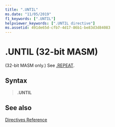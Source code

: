 ```yaml
---
title: ".UNTIL"
ms.date: "11/05/2019"
f1_keywords: [".UNTIL"]
helpviewer_keywords: [".UNTIL directive"]
ms.assetid: 491de65d-cfb7-4d17-86b1-be83d3d84083
---
```

# .UNTIL (32-bit MASM)

(32-bit MASM only.) See [.REPEAT](../../assembler/masm/dot-repeat.md).

## Syntax

> **.UNTIL**

## See also

[Directives Reference](../../assembler/masm/directives-reference.md)<br/>